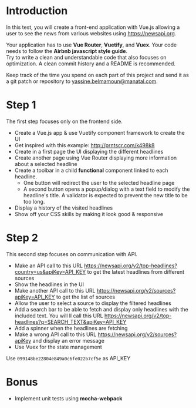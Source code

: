 # Introduction

In this test, you will create a front-end application with Vue.js allowing a user to see the news from various websites using https://newsapi.org.

Your application has to use **Vue Router**, **Vuetify**, and **Vuex**. Your code needs to follow the **Airbnb javascript style guide**.  
Try to write a clean and understandable code that also focuses on optimization. A clean commit history and a README is recommended.

Keep track of the time you spend on each part of this project and send it as a git patch or repository to [yassine.belmamoun@manatal.com](mailto:yassine.belmamoun@manatal.com).

# Step 1

The first step focuses only on the frontend side.

- Create a Vue.js app & use Vuetify component framework to create the UI
- Get inspired with this example: http://prntscr.com/k498k8
- Create in a first page the UI displaying the different headlines
- Create another page using Vue Router displaying more information about a selected headline
- Create a toolbar in a child **functional** component linked to each headline. 
  - One button will redirect the user to the selected headline page
  - A second button opens a popup/dialog with a text field to modify the headline's title. A validator is expected to prevent the new title to be too long.
- Display a history of the visited headlines
- Show off your CSS skills by making it look good & responsive

# Step 2

This second step focuses on communication with API.

- Make an API call to this URL https://newsapi.org/v2/top-headlines?country=us&apiKey=API_KEY to get the latest headlines from different sources
- Show the headlines in the UI
- Make another API call to this URL https://newsapi.org/v2/sources?apiKey=API_KEY to get the list of sources
- Allow the user to select a source to display the filtered headlines
- Add a search bar to be able to fetch and display only headlines with the included text. You will ll call this URL https://newsapi.org/v2/top-headlines?q=SEARCH_TEXT&apiKey=API_KEY
- Add a spinner when the headlines are fetching
- Make a wrong API call to this URL https://newsapi.org/v2/sources?apiKey and display an error message
- Use Vuex for the state management

Use `099148be22804e849a0c6fe022b7cf5e` as API_KEY 

# Bonus

- Implement unit tests using **mocha-webpack**

